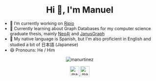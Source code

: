 <h1 align="center">Hi 👋, I'm Manuel</h1>

- 🔭 I’m currently working on <a href="https://www.ripio.com/ar/">Ripio</a>
- 🌱 Currently learning about Graph Databases for my computer science graduate thesis, mainly <a href="https://github.com/neo4j/neo4j">Neo4j</a> and <a href="https://github.com/janusgraph/janusgraph/">JanusGraph</a>
- 💬 My native language is Spanish, but I'm also proficient in English and studied a bit of 日本語 (Japanese)
- 😄 Pronouns: He / Him

<p align="center">
  <img
    align="center"
    src="https://github-readme-stats.vercel.app/api/top-langs/?username=manurtinez&layout=compact&hide=html"
    alt="manurtinez"
  />
</p>

<p align="center">
  <a href="https://linkedin.com/in/manuel-martinez-234ab216a" target="blank"
    ><img
      src="https://cdn.jsdelivr.net/npm/simple-icons@3.0.1/icons/linkedin.svg"
      alt="manuel-martinez-234ab216a"
      height="30"
      width="30"
    />
  </a>
  <a href="https://instagram.com/manurtinez" target="blank"
    ><img
      src="https://cdn.jsdelivr.net/npm/simple-icons@3.0.1/icons/instagram.svg"
      alt="manurtinez"
      height="30"
      width="30"
  /></a>
</p>
